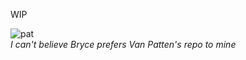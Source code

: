 WIP<br/>

![pat](https://user-images.githubusercontent.com/37959893/159955130-73180a89-b43a-497d-852c-7923c74982e5.jpg)
<br/>*I can't believe Bryce prefers Van Patten's repo to mine*
